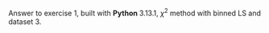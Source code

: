 Answer to exercise 1, built with $\textbf{Python}\;3.13.1$, $\chi^2$ method with binned LS and dataset 3.
